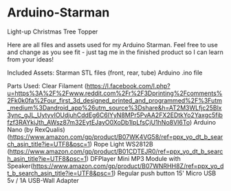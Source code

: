 # Arduino-Starman
Light-up Christmas Tree Topper

Here are all files and assets used for my Arduino Starman. Feel free to use and change as you see fit - just tag me in the finished product so I can learn from your ideas!

Included Assets:
Starman STL files (front, rear, tube)
Arduino .ino file

Parts Used:
Clear Filament (https://l.facebook.com/l.php?u=https%3A%2F%2Fwww.reddit.com%2Fr%2F3Dprinting%2Fcomments%2Fk0k0fa%2Four_first_3d_designed_printed_and_programmed%2F%3Futm_medium%3Dandroid_app%26utm_source%3Dshare&h=AT2M3WLfjc25Blx3ync_gJL_UytyvIOUdjuhCddEg6C6lYyN8MPr5PvAA2FX2EDtkYo2Yaxgc5fibfzf3RAYkjJth_AWsz87m32EytEJayO0XoDb1IpLfsCjU1hNo8VI6To)
Arduino Nano (by RexQualis) (https://www.amazon.com/gp/product/B07WK4VG58/ref=ppx_yo_dt_b_search_asin_title?ie=UTF8&psc=1)
Rope Light WS2812B (https://www.amazon.com/gp/product/B01CDTEJR0/ref=ppx_yo_dt_b_search_asin_title?ie=UTF8&psc=1)
DFPlayer Mini MP3 Module with Speaker(https://www.amazon.com/gp/product/B07WNRHH8Z/ref=ppx_yo_dt_b_search_asin_title?ie=UTF8&psc=1)
Regular push button
15' Micro USB
5v / 1A USB-Wall Adapter

